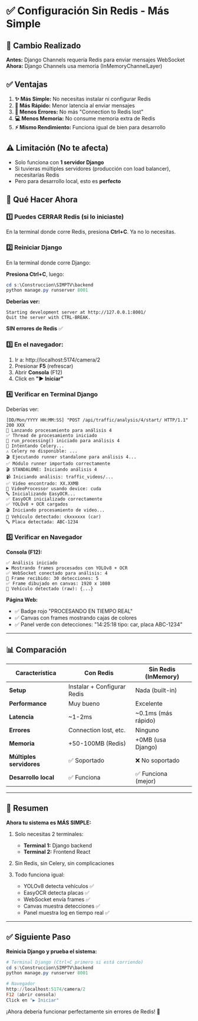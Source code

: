 # ✅ Configuración Sin Redis - Más Simple

## 🎯 Cambio Realizado

**Antes:** Django Channels requería Redis para enviar mensajes WebSocket
**Ahora:** Django Channels usa memoria (InMemoryChannelLayer)

## ✅ Ventajas

1. **✨ Más Simple:** No necesitas instalar ni configurar Redis
2. **🚀 Más Rápido:** Menor latencia al enviar mensajes
3. **🐛 Menos Errores:** No más "Connection to Redis lost"
4. **💻 Menos Memoria:** No consume memoria extra de Redis
5. **⚡ Mismo Rendimiento:** Funciona igual de bien para desarrollo

## ⚠️ Limitación (No te afecta)

- Solo funciona con **1 servidor Django**
- Si tuvieras múltiples servidores (producción con load balancer), necesitarías Redis
- Pero para desarrollo local, esto es **perfecto**

## 🚀 Qué Hacer Ahora

### 1️⃣ **Puedes CERRAR Redis** (si lo iniciaste)

En la terminal donde corre Redis, presiona **Ctrl+C**. Ya no lo necesitas.

### 2️⃣ **Reiniciar Django**

En la terminal donde corre Django:

**Presiona Ctrl+C**, luego:

```powershell
cd s:\Construccion\SIMPTV\backend
python manage.py runserver 8001
```

**Deberías ver:**
```
Starting development server at http://127.0.0.1:8001/
Quit the server with CTRL-BREAK.
```

**SIN errores de Redis** ✅

### 3️⃣ **En el navegador:**

1. Ir a: http://localhost:5174/camera/2
2. Presionar **F5** (refrescar)
3. Abrir **Consola** (F12)
4. Click en **"▶️ Iniciar"**

### 4️⃣ **Verificar en Terminal Django**

Deberías ver:

```
[DD/Mon/YYYY HH:MM:SS] "POST /api/traffic/analysis/4/start/ HTTP/1.1" 200 XXX
🚀 Lanzando procesamiento para análisis 4
✅ Thread de procesamiento iniciado
🔄 run_processing() iniciado para análisis 4
🚀 Intentando Celery...
⚠️ Celery no disponible: ...
🎬 Ejecutando runner standalone para análisis 4...
✅ Módulo runner importado correctamente
🎬 STANDALONE: Iniciando análisis 4
📹 Iniciando análisis: traffic_videos/...
✅ Video encontrado: XX.XXMB
🚀 VideoProcessor usando device: cuda
🔤 Inicializando EasyOCR...
✅ EasyOCR inicializado correctamente
✅ YOLOv8 + OCR cargados
🎬 Iniciando procesamiento de video...
🚗 Vehículo detectado: ckxxxxxx (car)
🔤 Placa detectada: ABC-1234
```

### 5️⃣ **Verificar en Navegador**

**Consola (F12):**
```
✅ Análisis iniciado
▶️ Mostrando frames procesados con YOLOv8 + OCR
✅ WebSocket conectado para análisis: 4
📸 Frame recibido: 30 detecciones: 5
✅ Frame dibujado en canvas: 1920 x 1080
🚗 Vehículo detectado (raw): {...}
```

**Página Web:**
- ✅ Badge rojo "PROCESANDO EN TIEMPO REAL"
- ✅ Canvas con frames mostrando cajas de colores
- ✅ Panel verde con detecciones: "14:25:18 tipo: car, placa ABC-1234"

---

## 📊 Comparación

| Característica | Con Redis | Sin Redis (InMemory) |
|----------------|-----------|----------------------|
| **Setup** | Instalar + Configurar Redis | Nada (built-in) |
| **Performance** | Muy bueno | Excelente |
| **Latencia** | ~1-2ms | ~0.1ms (más rápido) |
| **Errores** | Connection lost, etc. | Ninguno |
| **Memoria** | +50-100MB (Redis) | +0MB (usa Django) |
| **Múltiples servidores** | ✅ Soportado | ❌ No soportado |
| **Desarrollo local** | ✅ Funciona | ✅ Funciona (mejor) |

---

## 🎉 Resumen

**Ahora tu sistema es MÁS SIMPLE:**

1. Solo necesitas 2 terminales:
   - **Terminal 1:** Django backend
   - **Terminal 2:** Frontend React

2. Sin Redis, sin Celery, sin complicaciones

3. Todo funciona igual:
   - YOLOv8 detecta vehículos ✅
   - EasyOCR detecta placas ✅
   - WebSocket envía frames ✅
   - Canvas muestra detecciones ✅
   - Panel muestra log en tiempo real ✅

---

## ✅ Siguiente Paso

**Reinicia Django y prueba el sistema:**

```powershell
# Terminal Django (Ctrl+C primero si está corriendo)
cd s:\Construccion\SIMPTV\backend
python manage.py runserver 8001

# Navegador
http://localhost:5174/camera/2
F12 (abrir consola)
Click en "▶️ Iniciar"
```

¡Ahora debería funcionar perfectamente sin errores de Redis! 🚀
